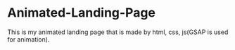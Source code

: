 # Animated-Landing-Page
This is my animated landing page that is made by html, css, js(GSAP is used for animation).
